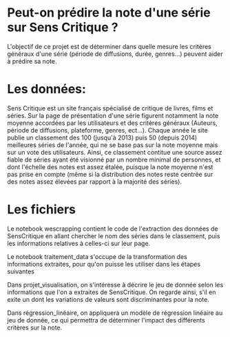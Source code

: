 # Peut-on prédire la note d'une série sur Sens Critique ?

L'objectif de ce projet est de déterminer dans quelle mesure les critères généraux d'une série (période de diffusions, durée, genres...) peuvent aider à prédire sa note.

# Les données:

Sens Critique est un site français spécialisé de critique de livres, films et séries. Sur la page de présentation d'une série figurent notamment la note moyenne accordées par les utilisateurs et des critères généraux (Auteurs, période de diffusions, plateforme, genres, ect...).
Chaque année le site publie un classement des 100 (jusqu'à 2013) puis 50 (depuis 2014) meilleures séries de l'année, qui ne se base pas sur la note moyenne mais sur un vote des utilisateurs. Ainsi, ce classement contitue une source assez fiable de séries ayant été visionné par un nombre minimal de personnes, et dont l'échelle des notes est assez étalée, puisque la note moyenne n'est pas prise en compte (même si la distribution des notes reste centrée sur des notes assez élevées par rapport à la majorité des séries).

# Les fichiers
Le notebook wescrapping contient le code de l'extraction des données de SensCritique en allant chercher le nom des séries dans le classement, puis les informations relatives à celles-ci sur leur page.

Le notebook traitement_data s'occupe de la transformation des informations extraites, pour qu'on puisse les utiliser dans les étapes suivantes

Dans projet_visualisation, on s'intéresse à décrire le jeu de donnée selon les informations que l'on a extraites de SensCritique. On regarde ainsi, s'il en exite un dont les variations de valeurs sont discriminantes pour la note.

Dans régression_linéaire, on appliquera un modèle de régression linéaire au jeu de donnée, ce qui permettra de déterminer l'impact des différents critères sur la note.
